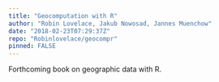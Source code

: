 ```yaml
---
title: "Geocomputation with R"
author: "Robin Lovelace, Jakub Nowosad, Jannes Muenchow"
date: "2018-02-23T07:29:37Z"
repo: "Robinlovelace/geocompr"
pinned: FALSE
---
```


Forthcoming book on geographic data with R.
